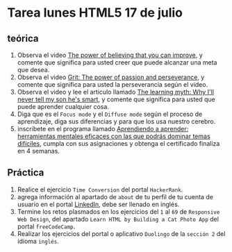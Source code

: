 # Tarea lunes HTML5 17 de julio

## teórica

1. Observa el video [The power of believing that you can improve](https://www.ted.com/talks/carol_dweck_the_power_of_believing_that_you_can_improve), y comente que significa para usted creer que puede alcanzar una meta que desea.
2. Observa el video [Grit: The power of passion and perseverance](https://www.ted.com/talks/angela_lee_duckworth_grit_the_power_of_passion_and_perseverance), y comente que significa para usted la perseverancia según el video.
3. Observa el video y lee el articulo llamado [The learning myth: Why I'll never tell my son he's smart](https://www.khanacademy.org/college-careers-more/talks-and-interviews/talks-and-interviews-unit/conversations-with-sal/a/the-learning-myth-why-ill-never-tell-my-son-hes-smart), y comente que significa para usted que puede aprender cualquier cosa.
4. Diga que es el `Focus mode` y el `Diffuse mode` según el proceso de aprendizaje, diga sus diferencias y para que los usa nuestro cerebro.
5. inscríbete en el programa llamado [Aprendiendo a aprender: herramientas mentales eficaces con las que podrás dominar temas difíciles](https://www.coursera.org/learn/learning-how-to-learn#syllabus), cumpla con sus asignaciones y obtenga el certificado finaliza en 4 semanas.


## Práctica

1. Realice el ejercicio `Time Conversion` del portal `HackerRank`.
2. agrega información al apartado de `about` de tu perfil de tu cuenta de usuario en el portal [LinkedIn](https://www.linkedin.com/), debe ser llenado en inglés.
3. Termine los retos plasmados en  los ejercicios del `1` al `69` de `Responsive Web Design`, del apartado `Learn HTML by Building a Cat Photo App` del portal `freeCodeCamp`.
4. Realizar los ejercicios del portal o aplicativo `Duolingo` de la `sección 2` del idioma `inglés`.